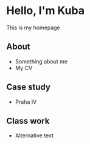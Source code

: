 # Hello, I'm Kuba

This is my homepage


## About

- Something about me
- My CV


## Case study

- Praha IV


## Class work

- Alternative text

